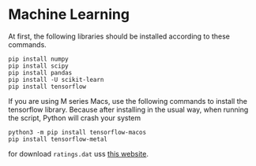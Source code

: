 # Machine Learning

At first, the following libraries should be installed according to these commands.

```pip install numpy```\
```pip install scipy```\
```pip install pandas```\
```pip install -U scikit-learn```\
```pip install tensorflow```

If you are using M series Macs, use the following commands to install the tensorflow library. Because after installing in the usual way, when running the script, Python will crash your system

```python3 -m pip install tensorflow-macos```\
```pip install tensorflow-metal```

for download ```ratings.dat``` uss [this website](https://grouplens.org/datasets/movielens/1m/).